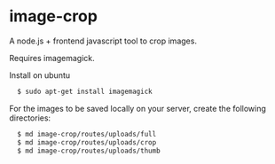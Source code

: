 image-crop
==========

A node.js + frontend javascript tool to crop images.

Requires imagemagick.

Install on ubuntu

```sh
  $ sudo apt-get install imagemagick
```

For the images to be saved locally on your server, create the following directories:

```sh
  $ md image-crop/routes/uploads/full
  $ md image-crop/routes/uploads/crop
  $ md image-crop/routes/uploads/thumb
```
